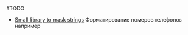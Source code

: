 #TODO

- [Small library to mask strings](https://github.com/vtex/msk)
  Форматирование номеров телефонов например
